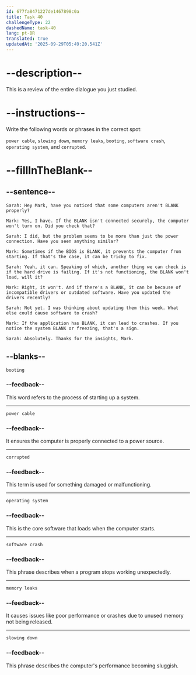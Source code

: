 ```yaml
---
id: 677fa8471227de1467898c0a
title: Task 40
challengeType: 22
dashedName: task-40
lang: pt-BR
translated: true
updatedAt: '2025-09-29T05:49:20.541Z'
---
```


<!-- REVIEW -->

# --description--

This is a review of the entire dialogue you just studied.

# --instructions--

Write the following words or phrases in the correct spot:

`power cable`, `slowing down`, `memory leaks`, `booting`, `software crash`, `operating system`, and `corrupted`.

# --fillInTheBlank--

## --sentence--

`Sarah: Hey Mark, have you noticed that some computers aren't BLANK properly?`

`Mark: Yes, I have. If the BLANK isn't connected securely, the computer won't turn on. Did you check that?`

`Sarah: I did, but the problem seems to be more than just the power connection. Have you seen anything similar?`

`Mark: Sometimes if the BIOS is BLANK, it prevents the computer from starting. If that's the case, it can be tricky to fix.`

`Sarah: Yeah, it can. Speaking of which, another thing we can check is if the hard drive is failing. If it's not functioning, the BLANK won't load, will it?`

`Mark: Right, it won't. And if there's a BLANK, it can be because of incompatible drivers or outdated software. Have you updated the drivers recently?`

`Sarah: Not yet. I was thinking about updating them this week. What else could cause software to crash?`

`Mark: If the application has BLANK, it can lead to crashes. If you notice the system BLANK or freezing, that's a sign.`

`Sarah: Absolutely. Thanks for the insights, Mark.`

## --blanks--

`booting`

### --feedback--

This word refers to the process of starting up a system.

---

`power cable`

### --feedback--

It ensures the computer is properly connected to a power source.

---

`corrupted`

### --feedback--

This term is used for something damaged or malfunctioning.

---

`operating system`

### --feedback--

This is the core software that loads when the computer starts.

---

`software crash`

### --feedback--

This phrase describes when a program stops working unexpectedly.

---

`memory leaks`

### --feedback--

It causes issues like poor performance or crashes due to unused memory not being released.

---

`slowing down`

### --feedback--

This phrase describes the computer's performance becoming sluggish.
